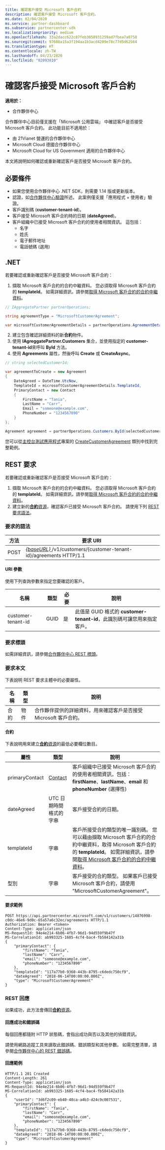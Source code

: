 ```yaml
---
title: 確認客戶接受 Microsoft 客戶合約
description: 確認客戶接受 Microsoft 客戶合約。
ms.date: 02/04/2020
ms.service: partner-dashboard
ms.subservice: partnercenter-sdk
ms.localizationpriority: medium
ms.openlocfilehash: 33a2dacc622c87feb3058931259ad7fbea7a0758
ms.sourcegitcommit: 97608a15a3f194aa1b3acd4209e78c77d5d62564
ms.translationtype: HT
ms.contentlocale: zh-TW
ms.lasthandoff: 04/23/2020
ms.locfileid: "82093810"
---
```

# <a name="confirm-customer-acceptance-of-microsoft-customer-agreement"></a>確認客戶接受 Microsoft 客戶合約

**適用於：**

- 合作夥伴中心

合作夥伴中心目前僅支援在「Microsoft 公用雲端」  中確認客戶是否接受 Microsoft 客戶合約。 此功能目前不適用於：

- 由 21Vianet 營運的合作夥伴中心
- Microsoft Cloud 德國合作夥伴中心
- Microsoft Cloud for US Government 適用的合作夥伴中心

本文將說明如何確認或重新確認客戶是否接受 Microsoft 客戶合約。

## <a name="prerequisites"></a>必要條件

- 如果您使用合作夥伴中心 .NET SDK，則需要 1.14 版或更新版本。
- 認證，如[合作夥伴中心驗證](./partner-center-authentication.md)所述。 此案例僅支援「應用程式 + 使用者」驗證。 
- 客戶識別碼 (**customer-tenant-id**)。
- 客戶接受 Microsoft 客戶合約時的日期 (**dateAgreed**)。
- 客戶組織中已接受 Microsoft 客戶合約的使用者相關資訊。 這包括：
  - 名字
  - 姓氏
  - 電子郵件地址
  - 電話號碼 (選用)

## <a name="net"></a>.NET

若要確認或重新確認客戶是否接受 Microsoft 客戶合約：

1. 擷取 Microsoft 客戶合約的合約中繼資料。 您必須取得 Microsoft 客戶合約的 **templateId**。 如需詳細資訊，請參閱[取得 Microsoft 客戶合約的合約中繼資料](get-customer-agreement-metadata.md)。

```csharp
// IAggregatePartner partnerOperations;

string agreementType = "MicrosoftCustomerAgreement";

var microsoftCustomerAgreementDetails = partnerOperations.AgreementDetails.ByAgreementType(agreementType).Get().Items.Single();
```

2. 建立包含確認詳細資料的新**合約**物件。
3. 使用 **IAgreggatePartner.Customers** 集合，並使用指定的 **customer-tenant-id**來呼叫 **ById** 方法。
4. 使用 **Agreements** 屬性，然後呼叫 **Create** 或 **CreateAsync**。

```csharp
// string selectedCustomerId;

var agreementToCreate = new Agreement
{
    DateAgreed = DateTime.UtcNow,
    TemplateId = microsoftCustomerAgreementDetails.TemplateId,
    PrimaryContact = new Contact
    {
        FirstName = "Tania",
        LastName = "Carr",
        Email = "someone@example.com",
        PhoneNumber = "1234567890"
    }
};

Agreement agreement = partnerOperations.Customers.ById(selectedCustomerId).Agreements.Create(agreementToCreate);
```

您可以從[主控台測試應用程式](https://github.com/PartnerCenterSamples/Partner-Center-SDK-Samples)專案的 [CreateCustomerAgreement](https://github.com/PartnerCenterSamples/Partner-Center-SDK-Samples/blob/master/Source/Partner%20Center%20SDK%20Samples/Agreements/CreateCustomerAgreement.cs) 類別中找到完整範例。

## <a name="rest-request"></a>REST 要求

若要確認或重新確認客戶是否接受 Microsoft 客戶合約：

1. 擷取 Microsoft 客戶合約的合約中繼資料。 您必須取得 Microsoft 客戶合約的 **templateId**。 如需詳細資訊，請參閱[取得 Microsoft 客戶合約的合約中繼資料](get-customer-agreement-metadata.md)。
2. 建立新的[**合約**資源](agreement-resources.md)，確認客戶已接受 Microsoft 客戶合約。 請使用下列 [REST 要求語法](#request-syntax)。

### <a name="request-syntax"></a>要求的語法

| 方法 | 要求 URI                                                                                        |
|--------|----------------------------------------------------------------------------------------------------|
| POST   | [ *\{baseURL\}* ](partner-center-rest-urls.md)/v1/customers/{customer-tenant-id}/agreements HTTP/1.1 |

#### <a name="uri-parameter"></a>URI 參數

使用下列查詢參數來指定您要確認的客戶。

| 名稱               | 類型 | 必要 | 說明                                                                                 |
|--------------------|------|----------|---------------------------------------------------------------------------------------------|
| customer-tenant-id | GUID | 是 | 此值是 GUID 格式的 **customer-tenant-id**，此識別碼可讓您用來指定客戶。 |

### <a name="request-headers"></a>要求標頭

如需詳細資訊，請參閱[合作夥伴中心 REST 標頭](headers.md)。

### <a name="request-body"></a>要求本文

下表說明 REST 要求主體中的必要屬性。

| 名稱      | 類型   | 說明                                                                                  |
|-----------|--------|----------------------------------------------------------------------------------------------|
| 合約 | 物件 | 合作夥伴提供的詳細資料，用來確認客戶是否接受 Microsoft 客戶合約。 |

#### <a name="agreement"></a>合約

下表說明用來建立[**合約**資源](agreement-resources.md)的最低必要欄位數目。

| 屬性       | 類型   | 說明                              |
|----------------|--------|------------------------------------------|
| primaryContact | [Contact](./utility-resources.md#contact) | 客戶組織中已接受 Microsoft 客戶合約的使用者相關資訊，包括：**firstName**、**lastName**、**email** 和 **phoneNumber** (選擇性) |
| dateAgreed     | UTC 日期時間格式的字串 |客戶接受合約的日期。 |
| templateId     | 字串 | 客戶所接受合約類型的唯一識別碼。 您可以藉由擷取 Microsoft 客戶合約的合約中繼資料，取得 Microsoft 客戶合約的 **templateId**。 如需詳細資訊，請參閱[取得 Microsoft 客戶合約的合約中繼資料](./get-customer-agreement-metadata.md)。 |
| 型別           | 字串 | 客戶接受的合約類型。 如果客戶已接受 Microsoft 客戶合約，請使用 "MicrosoftCustomerAgreement"。 |

#### <a name="request-example"></a>要求範例

```http
POST https://api.partnercenter.microsoft.com/v1/customers/14876998-c0dc-46e6-9d0c-65a57a6c32ec/agreements HTTP/1.1
Authorization: Bearer <token>
Content-Type: application/json
MS-RequestId: 94e4e214-6b06-4fb7-96d1-94d559f9b47f
MS-CorrelationId: ab993325-1605-4cf4-bac4-fb584142a31b
{
    "primaryContact": {
        "firstName": "Tania",
        "lastName": "Carr",
        "email": "someone@example.com",
        "phoneNumber": "1234567890"
    },
    "templateId": "117a77b0-9360-443b-8795-c6dedc750cf9",
    "dateAgreed": "2018-06-14T00:00:00.000Z",
    "type": "MicrosoftCustomerAgreement"
}
```

### <a name="rest-response"></a>REST 回應

如果成功，此方法會傳回[**合約**資源](./agreement-resources.md)。

#### <a name="response-success-and-error-codes"></a>回應成功和錯誤碼

每個回應都隨附 HTTP 狀態碼，會指出成功與否以及其他的偵錯資訊。

請使用網路追蹤工具來讀取此錯誤碼、錯誤類型和其他參數。 如需完整清單，請參閱[合作夥伴中心的 REST 錯誤碼](error-codes.md)。

#### <a name="response-example"></a>回應範例

```http
HTTP/1.1 201 Created
Content-Length: 261
Content-Type: application/json
MS-RequestId: 94e4e214-6b06-4fb7-96d1-94d559f9b47f
MS-CorrelationId: ab993325-1605-4cf4-bac4-fb584142a31b
{
    "userId": "3d6f2c09-eb40-48ca-a4b3-d24c9c007531",
    "primaryContact": {
        "firstName": "Tania",
        "lastName": "Carr",
        "email": "someone@example.com",
        "phoneNumber": "1234567890"
    },
    "templateId": "117a77b0-9360-443b-8795-c6dedc750cf9",
    "dateAgreed": "2018-06-14T00:00:00.000Z",
    "type": "MicrosoftCustomerAgreement"
}
```
